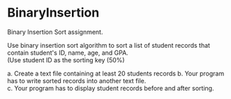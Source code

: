 # BinaryInsertion
Binary Insertion Sort assignment. 

Use  binary insertion sort algorithm  to sort a list of student  records that  contain  student's ID,  name, age, and GPA.  
(Use student ID  as the sorting key (50%) 

a. Create a text file containing at least 20 students records
b. Your program has to write sorted records into another text file.  
c. Your program has to display student records before and after sorting.
